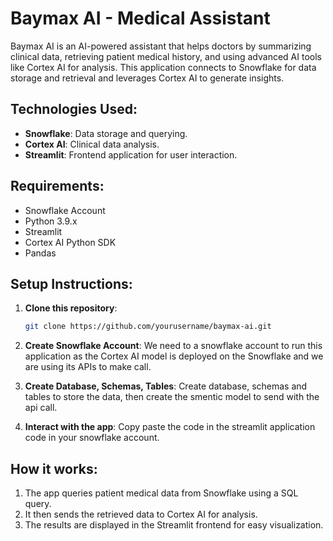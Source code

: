 # Baymax AI - Medical Assistant

Baymax AI is an AI-powered assistant that helps doctors by summarizing clinical data, retrieving patient medical history, and using advanced AI tools like Cortex AI for analysis. This application connects to Snowflake for data storage and retrieval and leverages Cortex AI to generate insights.

## Technologies Used:
- **Snowflake**: Data storage and querying.
- **Cortex AI**: Clinical data analysis.
- **Streamlit**: Frontend application for user interaction.

## Requirements:
- Snowflake Account
- Python 3.9.x
- Streamlit
- Cortex AI Python SDK
- Pandas

## Setup Instructions:

1. **Clone this repository**:
    ```bash
    git clone https://github.com/yourusername/baymax-ai.git
    ```

2. **Create Snowflake Account**:
    We need to a snowflake account to run this application as the Cortex AI model is deployed on the Snowflake and we are using its APIs to make call.  

3. **Create Database, Schemas, Tables**:
   Create database, schemas and tables to store the data, then create the smentic model to send with the api call.
   
4. **Interact with the app**:
    Copy paste the code in the streamlit application code in your snowflake account.

## How it works:
1. The app queries patient medical data from Snowflake using a SQL query.
2. It then sends the retrieved data to Cortex AI for analysis.
3. The results are displayed in the Streamlit frontend for easy visualization.
